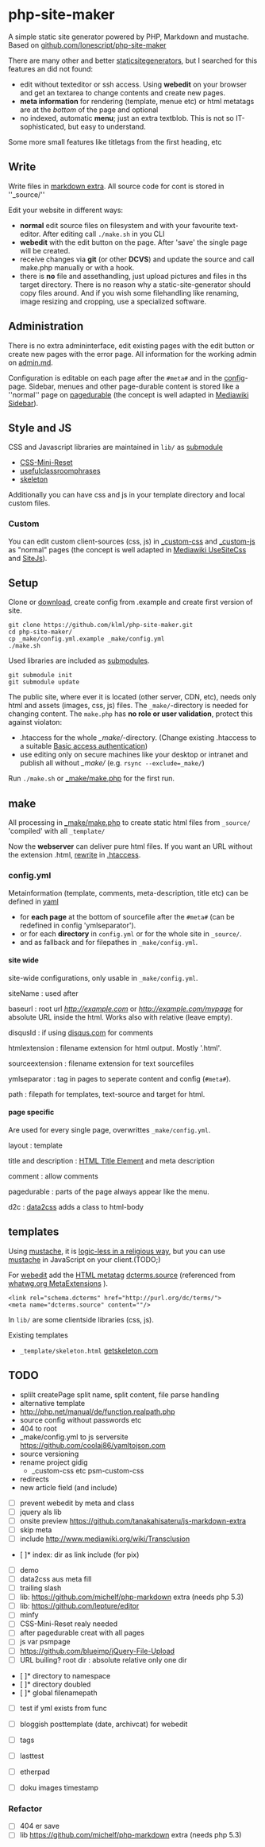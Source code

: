 php-site-maker
=====

A simple static site generator powered by PHP, Markdown and mustache. Based on [github.com/lonescript/php-site-maker](http://github.com/lonescript/php-site-maker)


There are many other and better [staticsitegenerators](http://staticsitegenerators.net), but I searched for this features an did not found:

* edit without texteditor or ssh access. Using __webedit__ on your browser and get an textarea to change contents and create new pages.
* __meta information__ for rendering (template, menue etc) or html metatags are at the *bottom* of the page and optional
* no indexed, automatic __menu__; just an extra textblob. This is not so IT-sophisticated, but easy to understand.

Some more small features like titletags from the first heading, etc


## Write

Write files in [markdown extra](http://michelf.ca/projects/php-markdown/extra/).
All source code for cont is stored in ''_source/''

Edit your website in different ways:

* __normal__ edit source files on filesystem and with your favourite text-editor. After editing call `./make.sh` in you CLI
* __webedit__ with the edit button on the page. After 'save' the single page will be created.
* receive changes via __git__ (or other __DCVS__) and update the source and call make.php manually or with a hook.
* there is __no__ file and assethandling, just upload pictures and files in ths target directory. There is no reason why a static-site-generator should copy files around. And if you wish some filehandling like renaming, image resizing and cropping, use a specialized software.


## Administration

There is no extra admininterface, edit existing pages with the edit button or create new pages with the error page. All information for the working admin on [admin.md](_source/admin.md).

Configuration is editable on each page after the `#meta#` and in the [config](config)-page.
Sidebar, menues and other page-durable content is stored like a ''normal'' page on [pagedurable](_pagedurable) (the concept is well adapted in [Mediawiki Sidebar](https://www.mediawiki.org/wiki/Manual:Interface/Sidebar)).

## Style and JS

CSS and Javascript libraries are maintained in `lib/` as [submodule](http://git-scm.com/book/en/Git-Tools-Submodules)

* [CSS-Mini-Reset](https://github.com/vladocar/CSS-Mini-Reset/)
* [usefulclassroomphrases](https://github.com/klml/usefulclassroomphrases)
* [skeleton](https://github.com/dhg/Skeleton)

Additionally you can have css and js in your template directory and local custom files.

### Custom

You can edit custom client-sources (css, js) in [_custom-css](_custom-css) and [_custom-js](_custom-js) as "normal" pages
(the concept is well adapted in [Mediawiki UseSiteCss](https://www.mediawiki.org/wiki/Manual:$wgUseSiteCss) and [SiteJs](https://www.mediawiki.org/wiki/Manual:%24wgUseSiteJs)).


## Setup

Clone or [download](https://github.com/klml/php-site-maker/archive/master.zip), create config from .example and create first version of site.

```
git clone https://github.com/klml/php-site-maker.git
cd php-site-maker/
cp _make/config.yml.example _make/config.yml
./make.sh
```

Used libraries are included as [submodules](http://git-scm.com/book/en/Git-Tools-Submodules).

```
git submodule init
git submodule update 
```


The public site, where ever it is located (other server, CDN, etc), needs only html and assets (images, css, js) files.
The `_make/`-directory is needed for changing content. The `make.php` has **no role or user validation**, protect this against violaton:

* .htaccess for the whole *_make/*-directory. (Change existing .htaccess to a suitable [Basic access authentication](http://en.wikipedia.org/wiki/Basic_access_authentication))
* use editing only on secure machines like your desktop or intranet and publish all without *_make/* (e.g. `rsync --exclude=_make/`)

Run `./make.sh` or [_make/make.php](_make/make.php) for the first run.


## make

All processing in [_make/make.php](_make/make.php) to create static html files from `_source/` 'compiled' with all `_template/`

Now the __webserver__ can deliver pure html files. If you want an URL without the extension .html, [rewrite](http://stackoverflow.com/questions/10245032/url-rewrite-remove-html/10279744#10279744) in [.htaccess](.htaccess).

### config.yml

Metainformation (template, comments, meta-description, title etc) can be defined in [yaml](http://www.yaml.org/spec/1.2/spec.html)

* for __each page__ at the bottom of sourcefile after the `#meta#` (can be redefined in config 'ymlseparator').
* or for each __directory__ in `config.yml` or for the whole site in `_source/`.
* and as fallback and for filepathes in `_make/config.yml`.

#### site wide

site-wide configurations, only usable in `_make/config.yml`.

siteName
: used after  

baseurl
: root url *http://example.com* or *http://example.com/mypage* for absolute URL inside the html. Works also with relative (leave empty).

disqusId
: if using [disqus.com](http://disqus.com/) for comments

htmlextension
: filename extension for html output. Mostly '.html'.

sourceextension
: filename extension for text sourcefiles

ymlseparator
: tag in pages to seperate content and config (`#meta#`).

path
: filepath for templates, text-source and target for html.

#### page specific

Are used for every single page, overwrittes `_make/config.yml`.

layout
: template

title and description
: [HTML Title Element](https://developer.mozilla.org/en-US/docs/Web/HTML/Element/title) and meta description

comment
: allow comments

pagedurable
: parts of the page always appear like the menu.

d2c
: [data2css](http://umija.org/howto:data2css) adds a class to html-body

## templates

Using [mustache](https://github.com/bobthecow/mustache.php), it is [logic-less in a religious way](http://upstatement.com/blog/2013/10/comparing-php-template-languages-for-wordpresss/), but you can use [mustache](http://mustache.github.io/) in JavaScript on your client.(TODO;)


For [webedit](#Write) add the [HTML metatag](http://www.w3.org/wiki/HTML/Elements/meta) [dcterms.source](http://dublincore.org/documents/dcmi-terms/#terms-source) (referenced from [whatwg.org MetaExtensions](http://wiki.whatwg.org/wiki/MetaExtensions#Registered_Extensions) ).

```
<link rel="schema.dcterms" href="http://purl.org/dc/terms/">
<meta name="dcterms.source" content=""/>
```

In  `lib/` are some clientside libraries (css, js).

Existing templates

* `_template/skeleton.html` [getskeleton.com](http://www.getskeleton.com)


## TODO

- splilt createPage split name, split content, file parse handling
- alternative template
- http://php.net/manual/de/function.realpath.php
- source config without passwords etc
- 404 to root
- _make/config.yml to js serversite https://github.com/coolaj86/yamltojson.com
- source versioning
- rename project gidig
    - _custom-css etc psm-custom-css
- redirects
- new article field (and include)
- [ ] prevent webedit by meta and class
- [ ] jquery als lib
- [ ] onsite preview https://github.com/tanakahisateru/js-markdown-extra
- [ ] skip meta
- [ ] include http://www.mediawiki.org/wiki/Transclusion
- [ ]* index: dir as link include (for pix)
- [ ] demo
- [ ] data2css aus meta fill
- [ ] trailing slash
- [ ] lib: https://github.com/michelf/php-markdown extra (needs php 5.3)
- [ ] lib: https://github.com/lepture/editor
- [ ] minfy
- [ ] CSS-Mini-Reset realy needed
- [ ] after pagedurable creat with all pages
- [ ] js var psmpage
- [ ] https://github.com/blueimp/jQuery-File-Upload
- [ ] URL builing? root dir : absolute relative only one dir
- [ ]* directory to namespace
- [ ]* directory doubled
- [ ]* global filenamepath
- [ ] test if yml exists from func
- [ ] bloggish posttemplate (date, archivcat) for webedit
- [ ] tags
- [ ] lasttest
- [ ] etherpad
- [ ] doku images timestamp


### Refactor

- [ ] 404 er save
- [ ] lib https://github.com/michelf/php-markdown extra (needs php 5.3)
